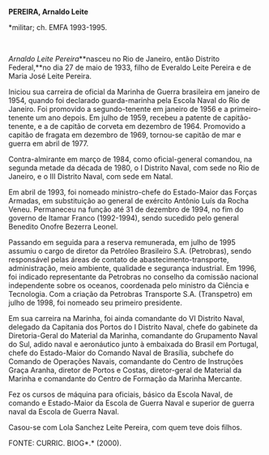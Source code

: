 **PEREIRA, Arnaldo Leite**

\*militar; ch. EMFA 1993-1995.

 

*Arnaldo Leite Pereira***nasceu no Rio de Janeiro, então Distrito
Federal,**no dia 27 de maio de 1933, filho de Everaldo Leite Pereira e
de Maria José Leite Pereira.

Iniciou sua carreira de oficial da Marinha de Guerra brasileira em
janeiro de 1954, quando foi declarado guarda-marinha pela Escola Naval
do Rio de Janeiro. Foi promovido a segundo-tenente em janeiro de 1956 e
a primeiro-tenente um ano depois. Em julho de 1959, recebeu a patente de
capitão-tenente, e a de capitão de corveta em dezembro de 1964.
Promovido a capitão de fragata em dezembro de 1969, tornou-se capitão de
mar e guerra em abril de 1977.

Contra-almirante em março de 1984, como oficial-general comandou, na
segunda metade da década de 1980, o I Distrito Naval, com sede no Rio de
Janeiro, e o III Distrito Naval, com sede em Natal.

Em abril de 1993, foi nomeado ministro-chefe do Estado-Maior das Forças
Armadas, em substituição ao general de exército Antônio Luís da Rocha
Veneu. Permaneceu na função até 31 de dezembro de 1994, no fim do
governo de Itamar Franco (1992-1994), sendo sucedido pelo general
Benedito Onofre Bezerra Leonel.

Passando em seguida para a reserva remunerada, em julho de 1995 assumiu
o cargo de diretor da Petróleo Brasileiro S.A. (Petrobras), sendo
responsável pelas áreas de contato de abastecimento-transporte,
administração, meio ambiente, qualidade e segurança industrial. Em 1996,
foi indicado representante da Petrobras no conselho da comissão nacional
independente sobre os oceanos, coordenada pelo ministro da Ciência e
Tecnologia. Com a criação da Petrobras Transporte S.A. (Transpetro) em
julho de 1998, foi nomeado seu primeiro presidente.

Em sua carreira na Marinha, foi ainda comandante do VI Distrito Naval,
delegado da Capitania dos Portos do I Distrito Naval, chefe do gabinete
da Diretoria-Geral do Material da Marinha, comandante do Grupamento
Naval do Sul, adido naval e aeronáutico junto à embaixada do Brasil em
Portugal, chefe do Estado-Maior do Comando Naval de Brasília, subchefe
do Comando de Operações Navais, comandante do Centro de Instruções Graça
Aranha, diretor de Portos e Costas, diretor-geral de Material da Marinha
e comandante do Centro de Formação da Marinha Mercante.

Fez os cursos de máquina para oficiais, básico da Escola Naval, de
comando e Estado-Maior da Escola de Guerra Naval e superior de guerra
naval da Escola de Guerra Naval.

Casou-se com Lola Sanchez Leite Pereira, com quem teve dois filhos.

FONTE: CURRIC. BIOG*.* (2000).

                                                                                  
